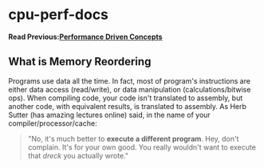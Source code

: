 # cpu-perf-docs
**Read Previous:[Performance Driven Concepts](./concepts.md)**
## What is Memory Reordering

Programs use data all the time. In fact, most of program's instructions are either data access (read/write), or data manipulation (calculations/bitwise ops). When compiling code, your code isn't translated to assembly, but another code, with equivalent results, is translated to assembly. As Herb Sutter (has amazing lectures online) said, in the name of your compiler/processor/cache:
> "No, it's much better to **execute a different program**. Hey, don't complain. It's for your own good. You really wouldn't want to execute that *dreck* you actually wrote."
